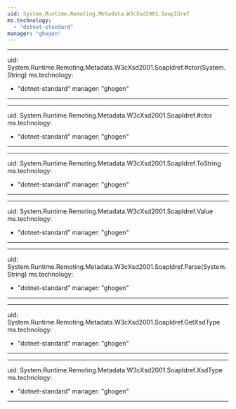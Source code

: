 ```yaml
---
uid: System.Runtime.Remoting.Metadata.W3cXsd2001.SoapIdref
ms.technology: 
  - "dotnet-standard"
manager: "ghogen"
---
```


---
uid: System.Runtime.Remoting.Metadata.W3cXsd2001.SoapIdref.#ctor(System.String)
ms.technology: 
  - "dotnet-standard"
manager: "ghogen"
---

---
uid: System.Runtime.Remoting.Metadata.W3cXsd2001.SoapIdref.#ctor
ms.technology: 
  - "dotnet-standard"
manager: "ghogen"
---

---
uid: System.Runtime.Remoting.Metadata.W3cXsd2001.SoapIdref.ToString
ms.technology: 
  - "dotnet-standard"
manager: "ghogen"
---

---
uid: System.Runtime.Remoting.Metadata.W3cXsd2001.SoapIdref.Value
ms.technology: 
  - "dotnet-standard"
manager: "ghogen"
---

---
uid: System.Runtime.Remoting.Metadata.W3cXsd2001.SoapIdref.Parse(System.String)
ms.technology: 
  - "dotnet-standard"
manager: "ghogen"
---

---
uid: System.Runtime.Remoting.Metadata.W3cXsd2001.SoapIdref.GetXsdType
ms.technology: 
  - "dotnet-standard"
manager: "ghogen"
---

---
uid: System.Runtime.Remoting.Metadata.W3cXsd2001.SoapIdref.XsdType
ms.technology: 
  - "dotnet-standard"
manager: "ghogen"
---

